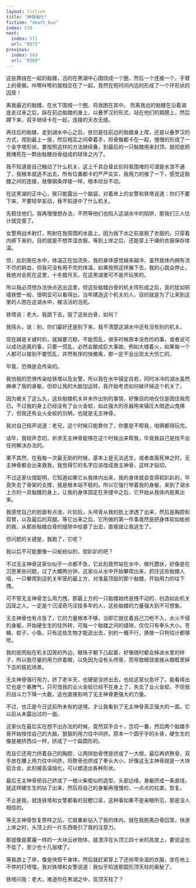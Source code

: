 ```yaml
---
layout: fiction
title: "神骨融化"
fiction: "death_bus"
index: 570
next:
  index: 571
  url: "0571"
previous:
  index: 569
  url: "0569"
---
```

这些靠拢在一起的骷髅，迅的在黑湖中心围绕成一个圈，然后一个连接一个，手臂上的骨骼，咔嚓咔嚓的就相交在了一起，竟然在短时间内迅的形成了一个环形状的囚笼！

离我最近的骷髅，在水下围城一个圈，将我困在其中。 而离我远的骷髅在沿着湖底走过来之后，踩在前边骷髅的身上，以叠罗汉的形式，站在他们的肩膀上，然后蹲下来，双手继续卡在一起，连接的天衣无缝。

再往后的骷髅，走到湖水中心之后，依旧是往前边的骷髅身上爬，还是以叠罗汉的方式，爬到最上一层，然后相互之间牵着手，将骨骼都卡在一起，慢慢的形成了一个金字塔形状，要按照这样的方法继续叠，到最后的一只骷髅用来封顶，就彻底把我堵死在一颗由骷髅白骨组成的球体之内了。

我不知道是自己触动了什么机关，这上千具白骨此刻将我围堵的可谓是水泄不通了，我根本就逃不出去，所有位置都卡的严严实实，我用力的推了一下，感觉这骷髅之间的连接，就像钢条焊接一样，根本纹丝不动。

在这黑湖的正中心，我只能露出一个脑袋，对着岸上的女警和铁塔说道：你们不要下来，不要轻举妄动，我不知道中了什么机关。

先稳住他们，我再慢慢想办法，不然等他们也陷入这湖水中的陷阱，那我们三人估计就完蛋了。

女警用战术射灯，照射在我周围的水面上，因为我下水之前是脱了衣服的，只穿着内裤下来的，目的就是不想弄湿衣服，等到上岸之后，还能穿上干燥的衣服保存体温。

但，此刻我在水中，体温正在加流失，我的身体感觉越来越冷，虽然我体内拥有流不尽的鲜血，但我可没有用不完的体温，如果按照这样展下去，我的心跳会停止，我绝对会死在这里，十冬腊月天，在这黑湖里可不是开玩笑的。

所以我必须想办法快点逃出这里，但这些骷髅白骨的机关阵形成之后，真的犹如铜墙铁壁一般，很明显可以看得出，当年建造这个机关的人，目的就是为了让来到这里的人困在这湖水中，被活活的泡死。

铁塔说：老大，我跳下去，毁了这些白骨，如何？

我摇头，说：别，你们最好还是别下来，我不清楚这湖水中还有没有别的机关。

现在越是关键时刻，就越要沉稳，不能慌乱，很多时候原本没危险的事，或者说可以成功逃离的事，只要一慌乱，必然会酿成巨大事故。例如大楼着火，如果每一个人都可以做到不要慌乱，井然有序的快撤离，那一定不会出现太大伤亡的。

毕竟，恐惧是会传染的。

我怕我的恐惧传染给铁塔以及女警，所以我在水中镇定自若，同时冰冷的湖水虽然麻痹了我的身躯，但却让我的大脑加运转，我开始考虑如何破坏掉这个机关了。

因为被关了这么久，这些骷髅机关并未作出别的事情，好像目的地仅仅是困住我而已。不过我的身上已经没有了业火金蛟，如此强大的杀器用来镇压大暗遮山鬼佛了，但我还有业火金蛟的剑柄，也就是无主神骨。

我对自己轻声说道：老兄，这个时候只能靠你了，你要是不帮我，咱俩都得玩完。

话毕，我轻声念叨，祈求无主神骨能够在这个时候出来帮我，毕竟我自己是找不出任何解决办法的。

果不其然，在我每一次最无助的时候，基本上是无法逃生，或者直面死神之时，无主神骨都会出来救我，我觉得它的名字应该改成救主神骨，这样才贴切。

不过这家伙很聪明，它知道如果它从我体内出来，我的身体就会变得软趴趴的，毕竟失去了骨架的支撑，我是根本站不稳的。所以它强行带着我的身躯，来到了湖水上方的一具骷髅的身上，让我的身体固定在夹缝中之后，它开始从我体内脱离出来。

我感觉自己的脸面有点涨，片刻后，头颅骨从我的脸上渗透了出来，然后是胸腔和双臂，以及最后的双腿。等它出来之后，它所做的第一件事竟然是把身体软如蚯蚓的我，从那些骷髅白骨的缝隙中给塞了出去，直接就让我逃生了。

但问题的关键是，我跑了，它呢？

我以后不可能要像一只蚯蚓似的，软趴趴的吧？

不过无主神骨这家伙似乎一点都不急，它此刻竟然站在水中，做托腮状，好像是在沉思某些问题，过了大概两分钟，这家伙从水中开始攀爬出来，抓住这些骷髅人墙，一只攀爬到这机关牢笼的最上方，对准最顶层的那个骷髅，开始用力的往下拽。

可不管无主神骨怎么用力拽，那最上方的一只骷髅始终是拽不动的，创造如此机关囚笼之人，一定是个沉浸奇巧淫技多年的人，这些骷髅的力量强大到不可想象。

无主神骨也有点急了，它的力量根本不够，当即它就仗着自己刀枪不入，水火不侵的身躯，开始硬生生的往外转，可每一个骷髅之间的缝隙，仅仅只有拳头大小。苍蝇，蚊子，小鱼，只有这些生物才能逃出去，别的一概不行，换做一只狗估计都够呛。

我的皮肉贴在机关囚笼的外边，眼珠子朝下凸起着，好像随时都会掉进水里的样子，所以我尽量的用力挤着眼，以免因为没有头颅骨，而导致眼球直接从眼眶里掉下去的尴尬场景。

无主神骨强行用力，挤了老半天，也硬是没挤出去，也给这家伙急坏了。能看得出它也是个暴脾气，只可惜我的业火金蛟已经不在身上了，失去了业火金蛟，不但我的战斗力下降一大截，这也直接影响了无主神骨更强大的力量。

不过，也正是今日这前所未有的逆境，才让我看到了无主神骨真正强大的一面，它以前从未露出过的一面。

这家伙在最后实在想不出办法的时候，竟然双手合十，念叨一番，然后两个骷髅手骨开始按住自己的大脑，狠狠的用力往中间挤。原本一个圆乎乎的头骨，硬生生的像是被挤西瓜一样，挤成了一个扁圆形的。

而且它还用力挤着自己的胸腔，让两排肋骨愣是挤成了一大根，最后再挤胯骨，双手放在腰上用力往中间挤，将胯骨也挤成了拳头大小，好像这无主神骨就是一大块铝合金，此刻被高温熔化，可以塑造出各种形状。

最后无主神骨把自己挤成了一根火柴棍似的造型，头部边缘，身躯挤成一条直线，就这样硬生生的钻了出来，然后将自己的身躯再慢慢的，一点点的拉直，恢复。

不止是我，就连铁塔和女警都看的目瞪口呆，这种事如果不是亲眼所见，那是没人相信的。

等无主神骨恢复原样之后，它就重新钻入了我的体内，就在我脱离白骨囚笼，快游上岸之时，头顶上的一片东西吸引了我的注意力。

那就像是雾霾一样的一大块云状物体，就漂浮在头顶三四十米的高度上，要说这也不低了，至少也十几层楼了。

等我游上了岸，像是快扇干身体，然后就赶紧穿上了还尚带余温的衣服，坐在地上不停的打喷嚏，我对铁塔和女警说道：我似乎知道那圆形顶天柱的奥秘了。

铁塔问我：老大，难道你在黑湖之中，现顶天柱了？